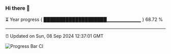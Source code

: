 ### Hi there 👋

⏳ Year progress { ████████████████████▁▁▁▁▁▁▁▁▁▁ } 68.72 %

---

⏰ Updated on Sun, 08 Sep 2024 12:37:01 GMT

![Progress Bar CI](https://github.com/ZhaoGui/ZhaoGui/workflows/Progress%20Bar%20CI/badge.svg)

